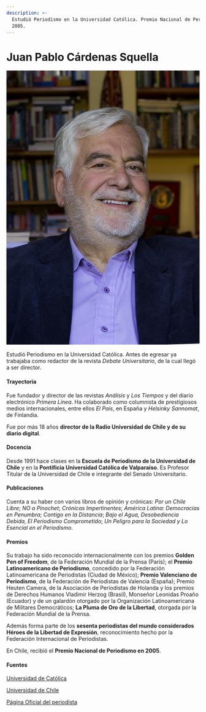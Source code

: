 ```yaml
---
description: >-
  Estudió Periodismo en la Universidad Católica. Premio Nacional de Periodismo
  2005.
---
```


# Juan Pablo Cárdenas Squella

![Juan Pablo C&#xE1;rdenas Squella. Foto: P&#xE1;gina oficial ](../../.gitbook/assets/juanpablocardenas.jpg)

Estudió Periodismo en la Universidad Católica. Antes de egresar ya trabajaba como redactor de la revista _Debate Universitario_, de la cual llegó a ser director.

#### Trayectoria

Fue fundador y director de las revistas _Análisis_ y _Los Tiempos_ y del diario electrónico _Primera Línea_. Ha colaborado como columnista de prestigiosos medios internacionales, entre ellos _El País_, en España y _Helsinky Sannomat_, de Finlandia.

Fue por más 18 años **director de la Radio Universidad de Chile y de su diario digital**. 

#### Docencia

Desde 1991 hace clases en la **Escuela de Periodismo de la Universidad de Chile** y en la **Pontificia Universidad Católica de Valparaíso**. Es Profesor Titular de la Universidad de Chile e integrante del Senado Universitario.

#### Publicaciones

Cuenta a su haber con varios libros de opinión y crónicas: _Por un Chile Libre_; _NO a Pinochet_; _Crónicas Impertinentes_; _América Latina: Democracias en Penumbra_; _Contigo en la Distancia_; _Bajo el Agua, Desobediencia Debida, El Periodismo Comprometido_; _Un Peligro para la Sociedad y Lo Esencial en el Periodismo_.

#### Premios

Su trabajo ha sido reconocido internacionalmente con los premios **Golden Pen of Freedom**, de la Federación Mundial de la Prensa \(París\); el **Premio Latinoamericano de Periodismo**, concedido por la Federación Latinoamericana de Periodistas \(Ciudad de México\); **Premio Valenciano de Periodismo**, de la Federación de Periodistas de Valencia \(España\); Premio Heuten Camera, de la Asociación de Periodistas de Holanda y los premios de Derechos Humanos Vladimir Herzog \(Brasil\), Monseñor Leonidas Proaño \(Ecuador\) y de un galardón otorgado por la Organización Latinoamericana de Militares Democráticos; **La Pluma de Oro de la Libertad**, otorgada por la Federación Mundial de la Prensa.

Además forma parte de los **sesenta periodistas del mundo considerados Héroes de la Libertad de Expresión**, reconocimiento hecho por la Federación Internacional de Periodistas.

En Chile, recibió el **Premio Nacional de Periodismo en 2005**.

#### Fuentes

[Universidad de Católica](https://www.uc.cl/es/la-universidad/premios-nacionales/7401-juan-pablo-cardenas-squella-1941-)

[Universidad de Chile](http://www.uchile.cl/portal/presentacion/senado-universitario/65765/juan-pablo-cardenas-squella)

[Página Oficial del periodista](http://juanpablocardenas.cl/)

